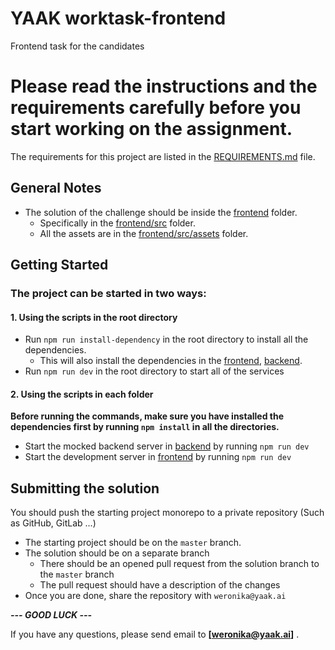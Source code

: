 # YAAK worktask-frontend
Frontend task for the candidates

# Please read the instructions and the requirements carefully before you start working on the assignment.
The requirements for this project are listed in the [REQUIREMENTS.md](REQUIREMENTS.md) file.


## General Notes

- The solution of the challenge should be inside the [frontend](frontend) folder.
    - Specifically in the [frontend/src](frontend/src) folder.
    - All the assets are in the [frontend/src/assets](frontend/src/assets) folder.

## Getting Started

### The project can be started in two ways:

#### 1. Using the scripts in the root directory
- Run `npm run install-dependency` in the root directory to install all the dependencies.
    - This will also install the dependencies in the [frontend](frontend), [backend](backend).
- Run `npm run dev` in the root directory to start all of the services

#### 2. Using the scripts in each folder
**Before running the commands, make sure you have installed the dependencies first by running `npm install` in all
the directories.**
- Start the mocked backend server in [backend](backend) by running `npm run dev`
- Start the development server in  [frontend](frontend) by running `npm run dev`

## Submitting the solution
You should push the starting project monorepo to a private repository (Such as GitHub, GitLab ...)
- The starting project should be on the `master` branch.
- The solution should be on a separate branch
    - There should be an opened pull request from the solution branch to the `master` branch
    - The pull request should have a description of the changes
- Once you are done, share the repository with `weronika@yaak.ai`



***--- GOOD LUCK ---***

If you have any questions, please send email to **[weronika@yaak.ai]**
.
